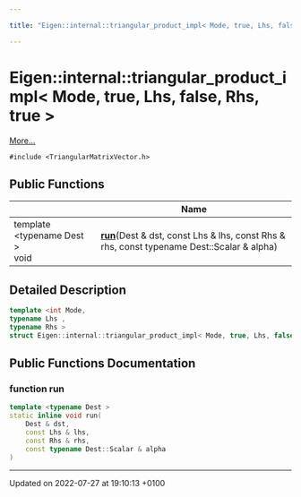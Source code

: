 ```yaml
---

title: "Eigen::internal::triangular_product_impl< Mode, true, Lhs, false, Rhs, true >"

---
```


# Eigen::internal::triangular_product_impl< Mode, true, Lhs, false, Rhs, true >



 [More...](#detailed-description)


`#include <TriangularMatrixVector.h>`

## Public Functions

|                | Name           |
| -------------- | -------------- |
| template <typename Dest \> <br>void | **[run](http://example.org/classes/structeigen_1_1internal_1_1triangular__product__impl_3_01mode_00_01true_00_01lhs_00_01false_00_01rhs_00_01true_01_4/#function-run)**(Dest & dst, const Lhs & lhs, const Rhs & rhs, const typename Dest::Scalar & alpha) |

## Detailed Description

```cpp
template <int Mode,
typename Lhs ,
typename Rhs >
struct Eigen::internal::triangular_product_impl< Mode, true, Lhs, false, Rhs, true >;
```

## Public Functions Documentation

### function run

```cpp
template <typename Dest >
static inline void run(
    Dest & dst,
    const Lhs & lhs,
    const Rhs & rhs,
    const typename Dest::Scalar & alpha
)
```


-------------------------------

Updated on 2022-07-27 at 19:10:13 +0100